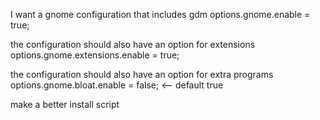 I want a gnome configuration that includes gdm
options.gnome.enable = true;

the configuration should also have an option for extensions
options.gnome.extensions.enable = true;

the configuration should also have an option for extra programs
options.gnome.bloat.enable = false; <-- default true

make a better install script